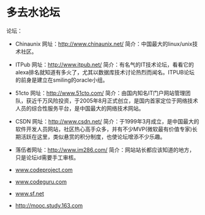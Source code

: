 # 多去水论坛

论坛：

- Chinaunix 网址：http://www.chinaunix.net/ 简介：中国最大的linux/unix技术社区。


 - ITPub 网址：http://www.itpub.net/ 简介：有名气的IT技术论坛，看看它的alexa排名就知道有多火了，尤其以数据库技术讨论热烈而闻名。ITPUB论坛的前身是建立在smiling的oracle小组。


 - 51cto 网址：http://www.51cto.com/ 简介：由国内知名IT门户网站管理团队，获近千万风险投资，于2005年8月正式创立，是国内首家定位于网络技术人员的综合性服务平台，是中国最大的网络技术网站。


 - CSDN 网址：http://www.csdn.net/ 简介：于1999年3月成立，是中国最大的软件开发人员网站，社区热心高手众多，并有不少MVP(微软最有价值专家)长期活跃在这里，类似悬赏的积分制度，也使论坛增添不少乐趣。


 - 落伍者网址：http://www.im286.com/ 简介：网站站长都应该知道的地方，只是论坛id需要手工审核。


 - www.codeproject.com


 - www.codeguru.com


 - www.sf.net


 - http://mooc.study.163.com

